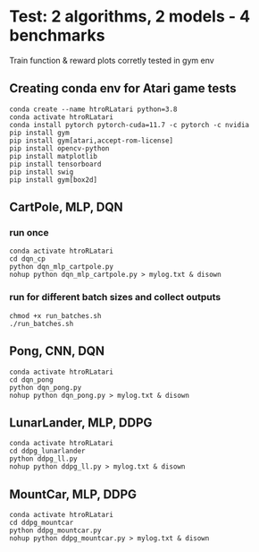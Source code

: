 
# Test: 2 algorithms, 2 models - 4 benchmarks
Train function & reward plots corretly tested in gym env

## Creating conda env for Atari game tests
```
conda create --name htroRLatari python=3.8
conda activate htroRLatari
conda install pytorch pytorch-cuda=11.7 -c pytorch -c nvidia
pip install gym
pip install gym[atari,accept-rom-license]
pip install opencv-python
pip install matplotlib
pip install tensorboard
pip install swig
pip install gym[box2d]
```
## CartPole, MLP, DQN
### run once
```
conda activate htroRLatari
cd dqn_cp
python dqn_mlp_cartpole.py
nohup python dqn_mlp_cartpole.py > mylog.txt & disown
```
### run for different batch sizes and collect outputs
```
chmod +x run_batches.sh
./run_batches.sh
```

## Pong, CNN, DQN
```
conda activate htroRLatari
cd dqn_pong
python dqn_pong.py
nohup python dqn_pong.py > mylog.txt & disown
```

## LunarLander, MLP, DDPG
```
conda activate htroRLatari
cd ddpg_lunarlander
python ddpg_ll.py
nohup python ddpg_ll.py > mylog.txt & disown
```

## MountCar, MLP, DDPG

```
conda activate htroRLatari
cd ddpg_mountcar
python ddpg_mountcar.py
nohup python ddpg_mountcar.py > mylog.txt & disown
```
